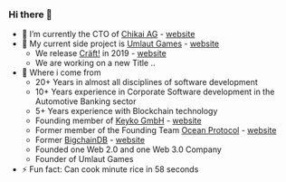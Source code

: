 ### Hi there 👋

- 🔭 I’m currently the CTO of [Chikai AG](https://github.com/chikai-io) - [website](https://chikai.io)
- 🌱 My current side project is [Umlaut Games](https://github.com/umlaut-games) - [website](https://umlaut.games)
  - We release [Cräft!](https://github.com/craeftgame) in 2019 - [website](https://cräft.com)
  - We are working on a new Title ..
- 🥮 Where i come from
  - 20+ Years in almost all disciplines of software development
  - 10+ Years experience in Corporate Software development in the Automotive Banking sector
  - 5+ Years experience with Blockchain technology
  - Founding member of [Keyko GmbH](https://github.com/keyko-io) - [website](https://keyko.io)
  - Former member of the Founding Team [Ocean Protocol](https://github.com/oceanprotocol) - [website](https://oceanprotocol.com)
  - Former [BigchainDB](https://github.com/bigchaindb) - [website](https://bigchaindb.com)
  - Founded one Web 2.0 and one Web 3.0 Company
  - Founder of Umlaut Games
- ⚡ Fun fact: Can cook minute rice in 58 seconds

